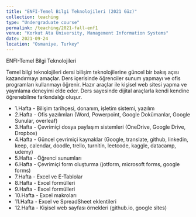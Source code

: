 ```yaml
---
title: "ENFI-Temel Bilgi Teknolojileri (2021 Güz)"
collection: teaching
type: "Undergraduate course"
permalink: /teaching/2021-fall-enf1
venue: "Korkut Ata University, Management Information Systems"
date: 2021-09-24
location: "Osmaniye, Turkey"
---
```


ENFI-Temel Bilgi Teknolojileri

Temel bilgi teknolojileri dersi bilişim teknolojilerine güncel bir bakış açısı kazandırmayı amaçlar. Ders içerisinde öğrenciler sunum yapmayı ve ofis programları kullanmayı öğrenir. Hazır araçlar ile kişisel web sitesi yapma ve yayınlama deneyimi elde eder. Ders sayesinde dijital araçlarla kendi kendine öğrenebilme farkındalığı oluşur.

* 1.Hafta - Bilişim tarihçesi, donanım, işletim sistemi, yazılım 
* 2.Hafta - Ofis yazılımları (Word, Powerpoint, Google Dokümanlar, Google Sunular, overleaf)
* 3.Hafta - Çevrimiçi dosya paylaşım sistemleri (OneDrive, Google Drive, Dropbox)
* 4.Hafta - Güncel çevrimiçi kaynaklar (Google, translate, github, linkedin, keep, calendar, doodle, trello, turnitin, leetcode, kaggle, datacamp, udemy)
* 5.Hafta - Öğrenci sunumları
* 6.Hafta - Çevrimiçi form oluşturma (jotform, microsoft forms, google forms)
* 7.Hafta - Excel ve E-Tablolar
* 8.Hafta - Excel formülleri 
* 9.Hafta - Excel formülleri
* 10.Hafta - Excel makroları
* 11.Hafta - Excel ve SpreadSheet eklentileri
* 12.Hafta - Kişisel web sayfası örnekleri (github.io, google sites)
